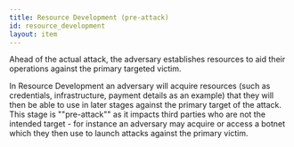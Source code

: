 ```yaml
---
title: Resource Development (pre-attack)
id: resource_development
layout: item
---
```


<p>Ahead of the actual attack, the adversary establishes resources to aid their operations against the primary targeted victim.</p>
<p>In Resource Development an adversary will acquire resources (such as credentials, infrastructure, payment details as an example) that they will then be able to use in later stages against the primary target of the attack. This stage is ""pre-attack"" as it impacts third parties who are not the intended target - for instance an adversary may acquire or access a botnet which they then use to launch attacks against the primary victim.</p>
